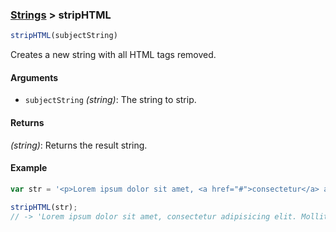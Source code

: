 ### [Strings](../) > stripHTML

```js
stripHTML(subjectString)
```

Creates a new string with all HTML tags removed.

#### Arguments

- `subjectString` _(string)_: The string to strip.

#### Returns

_(string)_: Returns the result string.

#### Example
```js
var str = '<p>Lorem ipsum dolor sit amet, <a href="#">consectetur</a> adipisicing elit.<br/> <span class="mollitia">Mollitia</span> quos dicta, doloremque veritatis.</p>';

stripHTML(str);
// -> 'Lorem ipsum dolor sit amet, consectetur adipisicing elit. Mollitia quos dicta, doloremque veritatis.'
```
